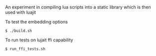 An experiment in compiling lua scripts into a static library which is then used with luajit

To test the embedding options
```
$ ./build.sh

```

To run tests on lujait ffi capability
```
$ run_ffi_tests.sh
```


